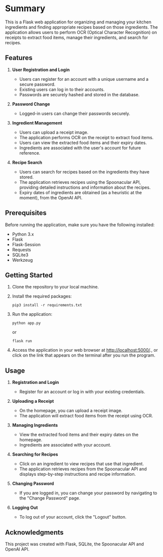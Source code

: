 # Summary

This is a Flask web application for organizing and managing your kitchen ingredients and finding appropriate recipes based on those ingredients. The application allows users to perform OCR (Optical Character Recognition) on receipts to extract food items, manage their ingredients, and search for recipes.

## Features

1. **User Registration and Login**
   - Users can register for an account with a unique username and a secure password.
   - Existing users can log in to their accounts.
   - Passwords are securely hashed and stored in the database.

2. **Password Change**
   - Logged-in users can change their passwords securely.

3. **Ingredient Management**
   - Users can upload a receipt image.
   - The application performs OCR on the receipt to extract food items.
   - Users can view the extracted food items and their expiry dates.
   - Ingredients are associated with the user's account for future reference.

4. **Recipe Search**
   - Users can search for recipes based on the ingredients they have stored.
   - The application retrieves recipes using the Spoonacular API, providing detailed instructions and information about the recipes.
   - Expiry dates of ingredients are obtained (as a heuristic at the moment), from the OpenAI API.

## Prerequisites

Before running the application, make sure you have the following installed:

- Python 3.x
- Flask
- Flask-Session
- Requests
- SQLite3
- Werkzeug

## Getting Started

1. Clone the repository to your local machine.

2. Install the required packages:

   ```
   pip3 install -r requirements.txt
   ```

3. Run the application:

   ```
   python app.py
   ```

   or 

   ```
   flask run
   ```


4. Access the application in your web browser at [http://localhost:5000/](http://localhost:5000/)., or click on the link that appears on the terminal after you run the program.

## Usage

1. **Registration and Login**
   - Register for an account or log in with your existing credentials.

2. **Uploading a Receipt**
   - On the homepage, you can upload a receipt image.
   - The application will extract food items from the receipt using OCR.

3. **Managing Ingredients**
   - View the extracted food items and their expiry dates on the homepage.
   - Ingredients are associated with your account.

4. **Searching for Recipes**
   - Click on an ingredient to view recipes that use that ingredient.
   - The application retrieves recipes from the Spoonacular API and displays step-by-step instructions and recipe information.

5. **Changing Password**
   - If you are logged in, you can change your password by navigating to the "Change Password" page.

6. **Logging Out**
   - To log out of your account, click the "Logout" button.

## Acknowledgments

This project was created with Flask, SQLite, the Spoonacular API and OpenAI API.